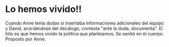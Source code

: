 # Lo hemos vivido!! 

Cuando Anne tenía dudas si insertaba informaciones adicionales del equipo y David, acordándose del decálogo, contesta "ante la duda, documenta". El hito es que hemos vivido la política que planteamos. Se sentió en el cuerpo. Proposto por Anne. 
